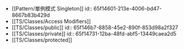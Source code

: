 - [[Pattern/單例模式 Singleton]]
  id:: 65f14601-213e-4006-bd47-8667b83b429d
- [[TS/Classes/Access Modifiers]]
- [[TS/Classes/public]]
  id:: 65f146b7-8858-45e2-890f-853d98a2f327
- [[TS/Classes/private]]
  id:: 65f14731-12ba-48fd-abf5-13449caea2d5
- [[TS/Classes/protected]]